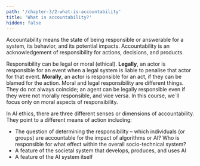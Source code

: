 ```yaml
---
path: '/chapter-3/2-what-is-accountability'
title: 'What is accountability?'
hidden: false
---
```


<hero-icon heroIcon='chap3'/>

<styled-text>
Accountability means the state of being responsible or answerable for a system, its behavior, and its potential impacts. Accountability is an acknowledgement of responsibility for actions, decisions, and products.

Responsibility can be legal or moral (ethical). **Legally**, an actor is responsible for an event when a legal system is liable to penalise that actor for that event. **Morally**, an actor is responsible for an act, if they can be blamed for the action. Moral and legal responsibility are different things. They do not always coincide; an agent can be legally responsible even if they were not morally responsible, and vice versa.  In this course, we´ll focus only on moral aspects of responsibility.

In AI ethics, there are three different senses or dimensions of accountability. They point to a different means of action including:

* The question of determining the responsibility – which individuals (or groups) are accountable for the impact of algorithms or AI? Who is responsible for what effect within the overall socio-technical system?
* A feature of the societal  system that develops, produces,  and uses AI
* A feature of the AI system itself

</styled-text>
